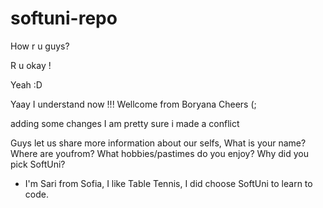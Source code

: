 # softuni-repo

How r u guys?

R u okay !

Yeah :D

Yaay I understand now !!! 
Wellcome from Boryana
Cheers (;


adding some changes
I am pretty sure i made a conflict

Guys let us share more information about our selfs,
What is your name?
Where are youfrom?
What hobbies/pastimes do you enjoy?
Why did you pick SoftUni?

- I'm Sari from Sofia, I like Table Tennis, I did choose SoftUni to learn to code.
